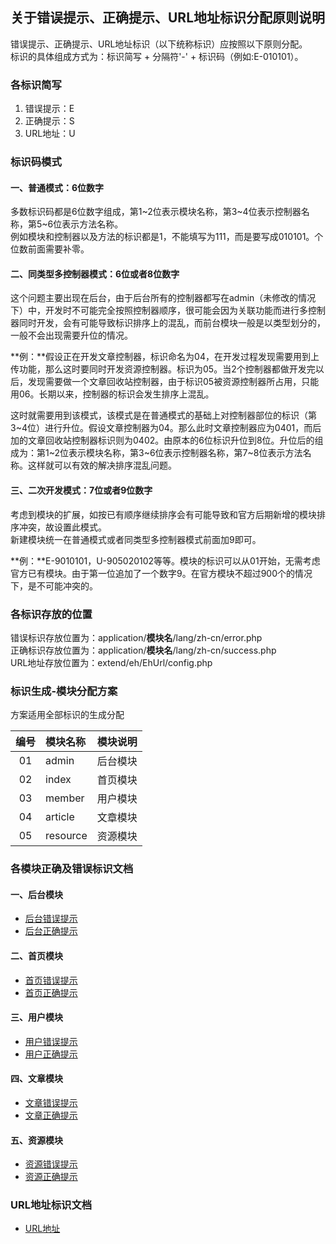 ## 关于错误提示、正确提示、URL地址标识分配原则说明
错误提示、正确提示、URL地址标识（以下统称标识）应按照以下原则分配。  
标识的具体组成方式为：标识简写 + 分隔符'-' + 标识码（例如:E-010101）。

### 各标识简写
1. 错误提示：E
2. 正确提示：S
3. URL地址：U

### 标识码模式
#### 一、普通模式：6位数字
多数标识码都是6位数字组成，第1~2位表示模块名称，第3~4位表示控制器名称，第5~6位表示方法名称。  
例如模块和控制器以及方法的标识都是1，不能填写为111，而是要写成010101。个位数前面需要补零。
#### 二、同类型多控制器模式：6位或者8位数字
这个问题主要出现在后台，由于后台所有的控制器都写在admin（未修改的情况下）中，开发时不可能完全按照控制器顺序，很可能会因为关联功能而进行多控制器同时开发，会有可能导致标识排序上的混乱，而前台模块一般是以类型划分的，一般不会出现需要升位的情况。

**例：**假设正在开发文章控制器，标识命名为04，在开发过程发现需要用到上传功能，那么这时要同时开发资源控制器。标识为05。当2个控制器都做开发完以后，发现需要做一个文章回收站控制器，由于标识05被资源控制器所占用，只能用06。长期以来，控制器的标识会发生排序上混乱。

这时就需要用到该模式，该模式是在普通模式的基础上对控制器部位的标识（第3~4位）进行升位。假设文章控制器为04。那么此时文章控制器应为0401，而后加的文章回收站控制器标识则为0402。由原本的6位标识升位到8位。升位后的组成为：第1~2位表示模块名称，第3~6位表示控制器名称，第7~8位表示方法名称。这样就可以有效的解决排序混乱问题。
#### 三、二次开发模式：7位或者9位数字
考虑到模块的扩展，如按已有顺序继续排序会有可能导致和官方后期新增的模块排序冲突，故设置此模式。  
新建模块统一在普通模式或者同类型多控制器模式前面加9即可。

**例：**E-9010101，U-905020102等等。模块的标识可以从01开始，无需考虑官方已有模块。由于第一位追加了一个数字9。在官方模块不超过900个的情况下，是不可能冲突的。

### 各标识存放的位置
错误标识存放位置为：application/**模块名**/lang/zh-cn/error.php  
正确标识存放位置为：application/**模块名**/lang/zh-cn/success.php  
URL地址存放位置为：extend/eh/EhUrl/config.php

### 标识生成-模块分配方案
方案适用全部标识的生成分配

| 编号 | 模块名称 | 模块说明 |
| :---: |:---|:---|
| 01 | admin | 后台模块 |
| 02 | index | 首页模块 |
| 03 | member | 用户模块 |
| 04 | article | 文章模块 |
| 05 | resource | 资源模块 |


### 各模块正确及错误标识文档
#### 一、后台模块
- [后台错误提示](./adminErrorSign.md)
- [后台正确提示](./adminSuccessSign.md)

#### 二、首页模块
- [首页错误提示](./indexErrorSign.md)
- [首页正确提示](./indexSuccessSign.md)

#### 三、用户模块
- [用户错误提示](./memberErrorSign.md)
- [用户正确提示](./memberSuccessSign.md)

#### 四、文章模块
- [文章错误提示](./articleErrorSign.md)
- [文章正确提示](./articleSuccessSign.md)

#### 五、资源模块
- [资源错误提示](./resourceErrorSign.md)
- [资源正确提示](./resourceSuccessSign.md)

### URL地址标识文档
- [URL地址](./urlConfig.md)